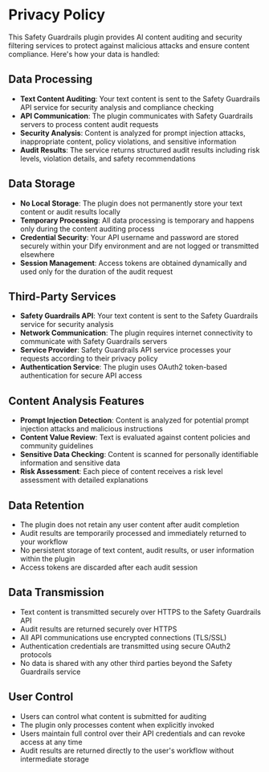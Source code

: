 # Privacy Policy

This Safety Guardrails plugin provides AI content auditing and security filtering services to protect against malicious attacks and ensure content compliance. Here's how your data is handled:

## Data Processing

- **Text Content Auditing**: Your text content is sent to the Safety Guardrails API service for security analysis and compliance checking
- **API Communication**: The plugin communicates with Safety Guardrails servers  to process content audit requests
- **Security Analysis**: Content is analyzed for prompt injection attacks, inappropriate content, policy violations, and sensitive information
- **Audit Results**: The service returns structured audit results including risk levels, violation details, and safety recommendations

## Data Storage

- **No Local Storage**: The plugin does not permanently store your text content or audit results locally
- **Temporary Processing**: All data processing is temporary and happens only during the content auditing process
- **Credential Security**: Your API username and password are stored securely within your Dify environment and are not logged or transmitted elsewhere
- **Session Management**: Access tokens are obtained dynamically and used only for the duration of the audit request

## Third-Party Services

- **Safety Guardrails API**: Your text content is sent to the Safety Guardrails service for security analysis
- **Network Communication**: The plugin requires internet connectivity to communicate with Safety Guardrails servers
- **Service Provider**: Safety Guardrails API service processes your requests according to their privacy policy
- **Authentication Service**: The plugin uses OAuth2 token-based authentication for secure API access

## Content Analysis Features

- **Prompt Injection Detection**: Content is analyzed for potential prompt injection attacks and malicious instructions
- **Content Value Review**: Text is evaluated against content policies and community guidelines
- **Sensitive Data Checking**: Content is scanned for personally identifiable information and sensitive data
- **Risk Assessment**: Each piece of content receives a risk level assessment with detailed explanations

## Data Retention

- The plugin does not retain any user content after audit completion
- Audit results are temporarily processed and immediately returned to your workflow
- No persistent storage of text content, audit results, or user information within the plugin
- Access tokens are discarded after each audit session

## Data Transmission

- Text content is transmitted securely over HTTPS to the Safety Guardrails API
- Audit results are returned securely over HTTPS
- All API communications use encrypted connections (TLS/SSL)
- Authentication credentials are transmitted using secure OAuth2 protocols
- No data is shared with any other third parties beyond the Safety Guardrails service

## User Control

- Users can control what content is submitted for auditing
- The plugin only processes content when explicitly invoked
- Users maintain full control over their API credentials and can revoke access at any time
- Audit results are returned directly to the user's workflow without intermediate storage
